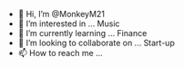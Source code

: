 - 👋 Hi, I’m @MonkeyM21
- 👀 I’m interested in ...
Music
- 🌱 I’m currently learning ... Finance
- 💞️ I’m looking to collaborate on ... Start-up
- 📫 How to reach me ... 

<!---
MonkeyM21/MonkeyM21 is a ✨ special ✨ repository because its `README.md` (this file) appears on your GitHub profile.
You can click the Preview link to take a look at your changes.
--->
